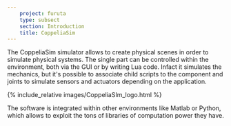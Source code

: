 ```yaml
---
    project: furuta
    type: subsect
    section: Introduction
    title: CoppeliaSim
---
```


The CoppeliaSim simulator allows to create physical scenes in order to simulate physical systems. The single part can be controlled within the environment, both via the GUI or by writing Lua code. Infact it simulates the mechanics, but it's possible to associate child scripts to the component and joints to simulate sensors and actuators depending on the application.

{% include_relative images/CoppeliaSIm_logo.html %}

The software is integrated within other environments like Matlab or Python, which allows to exploit the tons of libraries of computation power they have.


